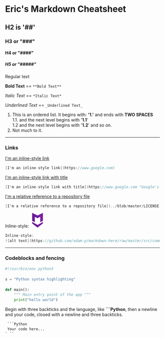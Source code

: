 # Eric's Markdown Cheatsheet

## H2 is '##'

### H3 or "###"

#### H4 or "####"

##### H5 or "#####"

Regular text

**Bold Text** == `**Bold Text**`

*Italic Text* == `*Italic Text*`

_Underlined Text_ == `_Underlined Text_`

1. This is an ordered list. It begins with: **'1.'** and ends with **TWO SPACES**  
1.1. and the next level begins with '**1.1**'  
1.2 and the next level begins with '**1.2**' and so on.
2. Not much to it.

---

### Links

[I'm an inline-style link](https://www.google.com)

```cs
[I'm an inline-style link](https://www.google.com)
```

[I'm an inline-style link with title](https://www.google.com "Google's Homepage")

```cs
[I'm an inline-style link with title](https://www.google.com "Google's Homepage")
```

[I'm a relative reference to a repository file](../blob/master/LICENSE)

```cs
[I'm a relative reference to a repository file](../blob/master/LICENSE)
```

Inline-style:
![alt text](https://github.com/adam-p/markdown-here/raw/master/src/common/images/icon48.png "Logo Title Text 1")

```cs
Inline-style:
![alt text](https://github.com/adam-p/markdown-here/raw/master/src/common/images/icon48.png "Logo Title Text 1")
```
---

### Codeblocks and fencing

```python
#!/usr/bin/env python3

s = "Python syntax highlighting"

def main():
    """ Main entry point of the app """
    print("hello world")
```
Begin with three backticks and the language, like **```Python**,
then a newline and your code, closed with a newline and three backticks.

```
 ```Python
 Your code here...
` ``
 ``` 
